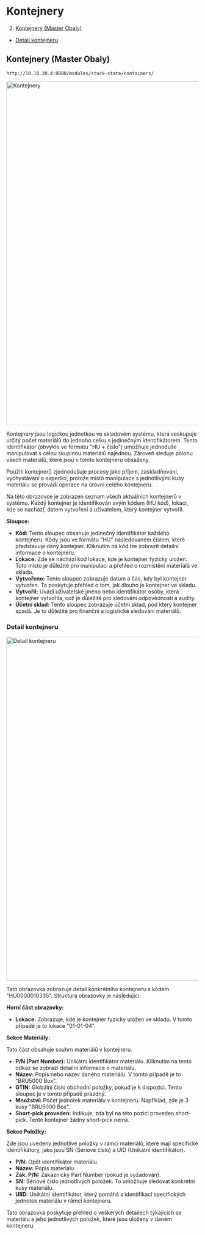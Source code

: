 # Kontejnery

2. [Kontejnery (Master Obaly)](#kontejnery)
  - [Detail kontejneru](#detail-kontejneru)


<h2 id="kontejnery">Kontejnery (Master Obaly)</h2>

`http://10.10.30.4:8080/modules/stock-state/containers/`

<a href="#kontejnery" data-bs-toggle="modal" data-bs-target="#imageModal" onclick="showImage('/content/images/stav-skladu/DODELAT.png')">
   <img src="/content/images/stav-skladu/DODELAT.png" alt="Kontejnery" width="900" />
</a>

Kontejnery jsou logickou jednotkou ve skladovém systému, která seskupuje určitý počet materiálů do jednoho celku s jedinečným identifikátorem. Tento identifikátor (obvykle ve formátu "HU + číslo") umožňuje jednoduše manipulovat s celou skupinou materiálů najednou. Zároveň sleduje polohu všech materiálů, které jsou v tomto kontejneru obsaženy.

Použití kontejnerů zjednodušuje procesy jako příjem, zaskladňování, vychystávání a expedici, protože místo manipulace s jednotlivými kusy materiálu se provádí operace na úrovni celého kontejneru.

Na této obrazovce je zobrazen seznam všech aktuálních kontejnerů v systému. Každý kontejner je identifikován svým kódem (HU kód), lokaci, kde se nachází, datem vytvoření a uživatelem, který kontejner vytvořil.

**Sloupce:**
- **Kód:** Tento sloupec obsahuje jedinečný identifikátor každého kontejneru. Kódy jsou ve formátu "HU" následovaném číslem, které představuje daný kontejner. Kliknutím na kód lze zobrazit detailní informace o kontejneru.
- **Lokace:** Zde se nachází kód lokace, kde je kontejner fyzicky uložen. Toto místo je důležité pro manipulaci a přehled o rozmístění materiálů ve skladu.
- **Vytvořeno:** Tento sloupec zobrazuje datum a čas, kdy byl kontejner vytvořen. To poskytuje přehled o tom, jak dlouho je kontejner ve skladu.
- **Vytvořil:** Uvádí uživatelské jméno nebo identifikátor osoby, která kontejner vytvořila, což je důležité pro sledování odpovědnosti a audity.
- **Účetní sklad:** Tento sloupec zobrazuje účetní sklad, pod který kontejner spadá. Je to důležité pro finanční a logistické sledování materiálů.

<h3 id="detail-kontejneru">Detail kontejneru</h3>

<a href="#kontejnery" data-bs-toggle="modal" data-bs-target="#imageModal" onclick="showImage('/content/images/stav-skladu/DODELAT.png')">
   <img src="/content/images/stav-skladu/DODELAT.png" alt="Detail kontejneru" width="900" />
</a>

Tato obrazovka zobrazuje detail konkrétního kontejneru s kódem "HU0000010335". Struktura obrazovky je následující:

**Horní část obrazovky:**
- **Lokace:** Zobrazuje, kde je kontejner fyzicky uložen ve skladu. V tomto případě je to lokace "01-01-04".

**Sekce Materiály:**

Tato část obsahuje souhrn materiálů v kontejneru.
- **P/N (Part Number):** Unikátní identifikátor materiálu. Kliknutím na tento odkaz se zobrazí detailní informace o materiálu.
- **Název:** Popis nebo název daného materiálu. V tomto případě je to "BRU5000 Box".
- **GTIN:** Globální číslo obchodní položky, pokud je k dispozici. Tento sloupec je v tomto případě prázdný.
- **Množství:** Počet jednotek materiálu v kontejneru. Například, zde je 3 kusy "BRU5000 Box".
- **Short-pick proveden:** Indikuje, zda byl na této pozici proveden short-pick. Tento kontejner žádný short-pick nemá.

**Sekce Položky:**

Zde jsou uvedeny jednotlivé položky v rámci materiálů, které mají specifické identifikátory, jako jsou SN (Sériové číslo) a UID (Unikátní identifikátor).
- **P/N:** Opět identifikátor materiálu.
- **Název:** Popis materiálu.
- **Zák. P/N:** Zákaznický Part Number (pokud je vyžadován).
- **SN:** Sériové číslo jednotlivých položek. To umožňuje sledovat konkrétní kusy materiálu.
- **UIID:** Unikátní identifikátor, který pomáhá s identifikací specifických jednotek materiálu v rámci kontejneru.

Tato obrazovka poskytuje přehled o veškerých detailech týkajících se materiálu a jeho jednotlivých položek, které jsou uloženy v daném kontejneru.